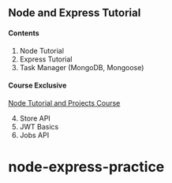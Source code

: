 ## Node and Express Tutorial

#### Contents

1. Node Tutorial
2. Express Tutorial
3. Task Manager (MongoDB, Mongoose)

#### Course Exclusive

[Node Tutorial and Projects Course](https://www.udemy.com/course/nodejs-tutorial-and-projects-course/?referralCode=E94792BEAE9ADD204BC7)

4. Store API
5. JWT Basics
6. Jobs API
# node-express-practice
